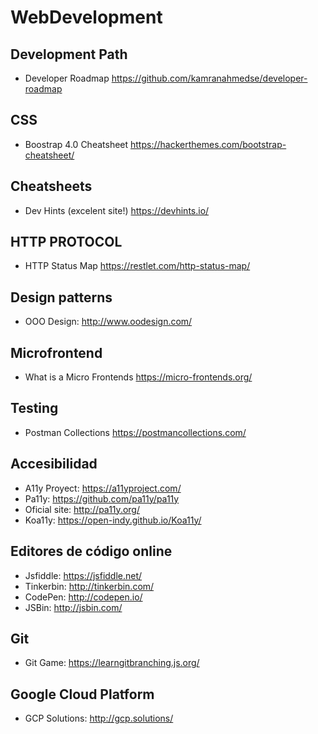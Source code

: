 # WebDevelopment

## Development Path
 * Developer Roadmap https://github.com/kamranahmedse/developer-roadmap
 
## CSS
 * Boostrap 4.0 Cheatsheet https://hackerthemes.com/bootstrap-cheatsheet/

## Cheatsheets
 * Dev Hints (excelent site!) https://devhints.io/
 
## HTTP PROTOCOL
 * HTTP Status Map https://restlet.com/http-status-map/

## Design patterns
 * OOO Design: http://www.oodesign.com/
 
## Microfrontend
 * What is a Micro Frontends https://micro-frontends.org/

## Testing
 * Postman Collections https://postmancollections.com/

## Accesibilidad
 * A11y Proyect: https://a11yproject.com/
 * Pa11y: https://github.com/pa11y/pa11y
 * Oficial site: http://pa11y.org/
 * Koa11y: https://open-indy.github.io/Koa11y/
 
## Editores de código online
 * Jsfiddle: https://jsfiddle.net/
 * Tinkerbin: http://tinkerbin.com/
 * CodePen: http://codepen.io/
 * JSBin: http://jsbin.com/

## Git
 * Git Game: https://learngitbranching.js.org/
 
## Google Cloud Platform
 * GCP Solutions: http://gcp.solutions/
